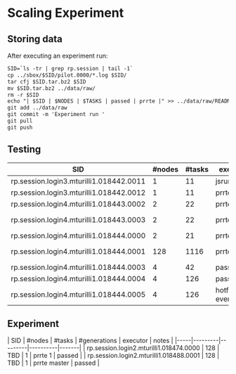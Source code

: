 # Scaling Experiment

## Storing data

After executing an experiment run:

```txt
SID=`ls -tr | grep rp.session | tail -1`
cp ../sbox/$SID/pilot.0000/*.log $SID/
tar cfj $SID.tar.bz2 $SID
mv $SID.tar.bz2 ../data/raw/
rm -r $SID
echo "| $SID | $NODES | $TASKS | passed | prrte |" >> ../data/raw/README.md
git add ../data/raw
git commit -m 'Experiment run '
git pull
git push
```

## Testing

| SID | \#nodes | \#tasks | executor | notes |
|-----|---------|---------|----------|-------|
| rp.session.login3.mturilli1.018442.0011 | 1 | 11 | jsrun | passed |
| rp.session.login3.mturilli1.018442.0012 | 1 | 11 | prrte | missing logs |
| rp.session.login4.mturilli1.018443.0002 | 2 | 22 | prrte | missing logs |
| rp.session.login4.mturilli1.018443.0003 | 2 | 22 | prrte | wrong concurrency |
| rp.session.login4.mturilli1.018444.0000 | 2 | 21 | prrte | passed |
| rp.session.login4.mturilli1.018444.0001 | 128 | 1116 | prrte | wrong concurrency |
| rp.session.login4.mturilli1.018444.0003 | 4 | 42 | passed | prrte |
| rp.session.login4.mturilli1.018444.0004 | 4 | 126 | passed | prrte |
| rp.session.login4.mturilli1.018444.0005 | 4 | 126 | hotfix/prrte events | prrte |


## Experiment

| SID | \#nodes | \#tasks | \#generations | executor | notes |
|-----|---------|---------|----------|-------|
| rp.session.login2.mturilli1.018474.0000 | 128 | TBD | 1 | prrte 1 | passed |
| rp.session.login2.mturilli1.018488.0001 | 128 | TBD | 1 | prrte master | passed |
